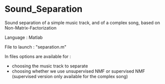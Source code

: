 # Sound_Separation

Sound separation of a simple music track, and of a complex song, based on Non-Matrix-Factorization

Language : Matlab

File to launch : "separation.m"

In files options are available for : 
  - choosing the music track to separate
  - choosing whether we use unsupervised NMF or supervised NMF (supervised version only available for the complex song)
